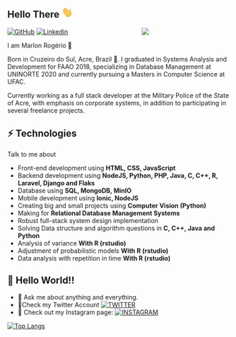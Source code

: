 <h2> Hello There <img src="https://raw.githubusercontent.com/ABSphreak/ABSphreak/master/gifs/Hi.gif" height="25px"></h2>

<img align="right" src="https://github.com/rajput2107/rajput2107/blob/master/Assets/Developer.gif" width='200'/>

[![GitHub](https://img.shields.io/badge/SUPPORT%20AT-GITHUB-blue?style=for-the-badge&logo=github)](https://github.com/msrogerio) [![Linkedin](https://img.shields.io/badge/MY%20PROFILE-Linkedin-blue?style=for-the-badge&logo=github)](https://www.linkedin.com/in/marlon-rog%C3%A9rio-15602a141/)
 
I am Marlon Rogério 🧔

Born in Cruzeiro do Sul, Acre, Brazil 🏫. I graduated in Systems Analysis and Development for FAAO 2018, specializing in Database Management at UNINORTE 2020 and currently pursuing a Masters in Computer Science at UFAC.

Currently working as a full stack developer at the Military Police of the State of Acre, with emphasis on corporate systems, in addition to participating in several freelance projects.

## ⚡ Technologies
Talk to me about
- Front-end development using **HTML, CSS, JavaScript**
- Backend development using **NodeJS, Python, PHP, Java, C, C++, R, Laravel, Django and Flaks**
- Database using **SQL, MongoDB, MinIO**
- Mobile development using **Ionic, NodeJS**
- Creating big and small projects using **Computer Vision (Python)**
- Making for **Relational Database Management Systems**
- Robust full-stack system design implementation
- Solving Data structure and algorithm questions in **C, C++, Java and Python**
- Analysis of variance **With R (rstudio)**
- Adjustment of probabilistic models **With R (rstudio)**
- Data analysis with repetition in time **With R (rstudio)**

## 🤔 Hello World!! 
- 💬 Ask me about anything and everything.
- 🐥Check my Twitter Account [![TWITTER](https://img.shields.io/badge/FOLLOW%20ME-TWITTER-informational?style=flat-square&logo=Twitter&logoColor=white)](https://twitter.com/MarlonRogrio3)
- 🎯 Check out my Instagram page: [![INSTAGRAM](https://img.shields.io/badge/FOLLOW%20ME-INSTAGRAM-blueviolet?style=flat-square&logo=Instagram&logoColor=white)](https://www.instagram.com/rogerio_marlon_ads/)


[![Top Langs](https://github-readme-stats.vercel.app/api/top-langs/?username=msrogerio&theme=react&custom_title=Most-Used-Languages)](https://github.com/hashfx/github-readme-stats) 
